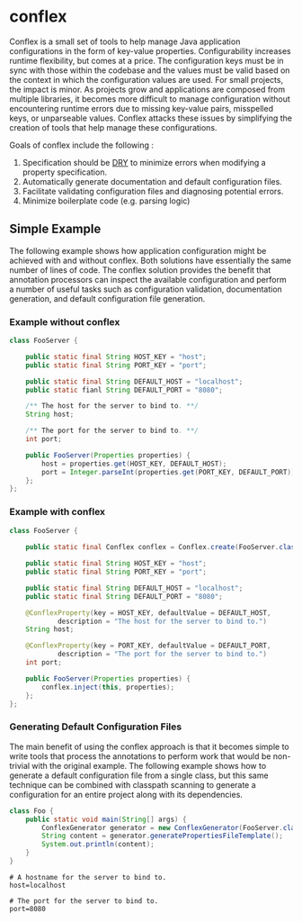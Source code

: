 conflex
=======

Conflex is a small set of tools to help manage Java application configurations in the form of key-value properties.  Configurability increases runtime flexibility, but comes at a price.  The configuration keys must be in sync with those within the codebase and the values must be valid based on the context in which the configuration values are used.  For small projects, the impact is minor.  As projects grow and applications are composed from multiple libraries, it becomes more difficult to manage configuration without encountering runtime errors due to missing key-value pairs, misspelled keys, or unparseable values.  Conflex attacks these issues by simplifying the creation of tools that help manage these configurations.

Goals of conflex include the following :

1. Specification should be [DRY](http://en.wikipedia.org/wiki/Don't_repeat_yourself) to minimize errors when modifying a property specification.
2. Automatically generate documentation and default configuration files.
3. Facilitate validating configuration files and diagnosing potential errors.
4. Minimize boilerplate code (e.g. parsing logic)

## Simple Example
The following example shows how application configuration might be achieved with and without conflex.  Both solutions have essentially the same number of lines of code.  The conflex solution provides the benefit that annotation processors can inspect the available configuration and perform a number of useful tasks such as configuration validation, documentation generation, and default configuration file generation.

### Example without conflex
```java
class FooServer {

    public static final String HOST_KEY = "host";
    public static final String PORT_KEY = "port";

    public static final String DEFAULT_HOST = "localhost";
    public static fianl String DEFAULT_PORT = "8080";

    /** The host for the server to bind to. **/
    String host;

    /** The port for the server to bind to. **/
    int port;

    public FooServer(Properties properties) {
        host = properties.get(HOST_KEY, DEFAULT_HOST);
        port = Integer.parseInt(properties.get(PORT_KEY, DEFAULT_PORT));
    };
};
```

### Example with conflex
```java
class FooServer {
    
    public static final Conflex conflex = Conflex.create(FooServer.class);

    public static final String HOST_KEY = "host";
    public static final String PORT_KEY = "port";

    public static final String DEFAULT_HOST = "localhost";
    public static final String DEFAULT_PORT = "8080";

    @ConflexProperty(key = HOST_KEY, defaultValue = DEFAULT_HOST,
            description = "The host for the server to bind to.")
    String host;

    @ConflexProperty(key = PORT_KEY, defaultValue = DEFAULT_PORT,
            description = "The port for the server to bind to.")
    int port;

    public FooServer(Properties properties) {
        conflex.inject(this, properties);
    };
};
```

### Generating Default Configuration Files
The main benefit of using the conflex approach is that it becomes simple to write tools that process the annotations to perform work that would be non-trivial with the original example.  The following example shows how to generate a default configuration file from a single class, but this same technique can be combined with classpath scanning to generate a configuration for an entire project along with its dependencies.

```java
class Foo {
    public static void main(String[] args) {
        ConflexGenerator generator = new ConflexGenerator(FooServer.class);
        String content = generator.generatePropertiesFileTemplate();
        System.out.println(content);
    }
}
```

```
# A hostname for the server to bind to.
host=localhost

# The port for the server to bind to.
port=8080
```
